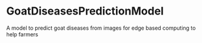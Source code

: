 # GoatDiseasesPredictionModel
A model to predict goat diseases from images for edge based computing to help farmers
